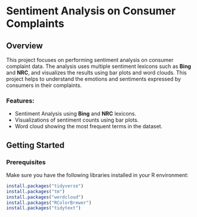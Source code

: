 # Sentiment Analysis on Consumer Complaints

## Overview
This project focuses on performing sentiment analysis on consumer complaint data. The analysis uses multiple sentiment lexicons such as **Bing** and **NRC**, and visualizes the results using bar plots and word clouds. This project helps to understand the emotions and sentiments expressed by consumers in their complaints.

### Features:
- Sentiment Analysis using **Bing** and **NRC** lexicons.
- Visualizations of sentiment counts using bar plots.
- Word cloud showing the most frequent terms in the dataset.

## Getting Started

### Prerequisites
Make sure you have the following libraries installed in your R environment:
```r
install.packages("tidyverse")
install.packages("tm")
install.packages("wordcloud")
install.packages("RColorBrewer")
install.packages("tidytext")
